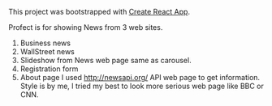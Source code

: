 
This project was bootstrapped with [Create React App](https://github.com/facebook/create-react-app).


Profect is for showing News from 3 web sites. 
1) Business news
2) WallStreet news
3) Slideshow from News web page same as carousel.  
4) Registration form
5) About page 
I used http://newsapi.org/ API web page to get information. Style is by me, I tried my best to look more serious web page like BBC or CNN. 


